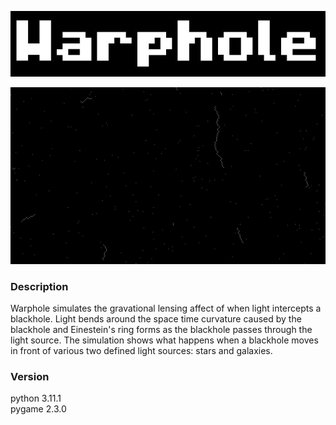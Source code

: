![Warphole](assets/game_name.JPG)

![Demo](assets/warphole.gif)

### Description
Warphole simulates the gravational lensing affect of when light intercepts a blackhole. Light bends around the space time curvature caused by the blackhole and Einestein's ring forms as the blackhole passes through the light source. The simulation shows what happens when a blackhole moves in front of various two defined light sources: stars and galaxies. 

### Version
python 3.11.1  
pygame 2.3.0

